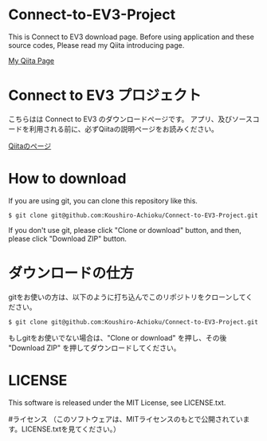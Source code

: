 # Connect-to-EV3-Project
This is Connect to EV3 download page.
Before using application and these source codes, Please read my Qiita introducing page.

[My Qiita Page](https://qiita.com/koushiro/items/dffdd4375d3ce110cb41)

# Connect to EV3 プロジェクト
こちらはは Connect to EV3 のダウンロードページです。
アプリ、及びソースコードを利用される前に、必ずQiitaの説明ページをお読みください。

[Qiitaのページ](https://qiita.com/koushiro/items/dffdd4375d3ce110cb41)

# How to download
If you are using git, you can clone this repository like this.
```
$ git clone git@github.com:Koushiro-Achioku/Connect-to-EV3-Project.git
```
If you don't use git, please click "Clone or download" button, and then, please click "Download ZIP" button.

# ダウンロードの仕方
gitをお使いの方は、以下のように打ち込んでこのリポジトリをクローンしてください。
```
$ git clone git@github.com:Koushiro-Achioku/Connect-to-EV3-Project.git
```
もしgitをお使いでない場合は、"Clone or download" を押し、その後 "Download ZIP" を押してダウンロードしてください。

# LICENSE
This software is released under the MIT License, see LICENSE.txt.

#ライセンス
（このソフトウェアは、MITライセンスのもとで公開されています。LICENSE.txtを見てください。）
